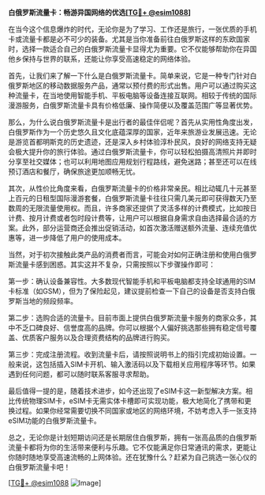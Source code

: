 **白俄罗斯流量卡：畅游异国网络的优选[[TG💪+ @esim1088](https://t.me/s/esim1088)]**

在当今这个信息爆炸的时代，无论你是为了学习、工作还是旅行，一张优质的手机卡或流量卡都是必不可少的装备。尤其是当你准备前往白俄罗斯这样的东欧国家时，选择一款适合自己的白俄罗斯流量卡显得尤为重要。它不仅能够帮助你在异国他乡保持与世界的联系，还能让你享受高速稳定的网络体验。

首先，让我们来了解一下什么是白俄罗斯流量卡。简单来说，它是一种专门针对白俄罗斯地区的移动数据服务产品，通常以预付费的形式出售。用户可以通过购买这种流量卡，在当地使用智能手机、平板电脑等设备连接互联网。相较于传统的国际漫游服务，白俄罗斯流量卡具有价格低廉、操作简便以及覆盖范围广等显著优势。

那么，为什么说白俄罗斯流量卡是出行者的最佳伴侣呢？首先从实用性角度出发，白俄罗斯作为一个历史悠久且文化底蕴深厚的国家，近年来旅游业发展迅速。无论是游览首都明斯克的历史遗迹，还是深入乡村体验淳朴民风，良好的网络支持无疑会极大提升你的旅行体验。通过白俄罗斯流量卡，你可以轻松拍摄高清照片并即时分享至社交媒体；也可以利用地图应用规划行程路线，避免迷路；甚至还可以在线预订酒店和餐厅，确保旅途更加顺畅无忧。

其次，从性价比角度来看，白俄罗斯流量卡的价格非常亲民。相比动辄几十元甚至上百元的日租型国际漫游套餐，白俄罗斯流量卡往往只需几美元即可获得数天乃至数周的无限流量使用权。而且，许多商家还提供了灵活多样的计费模式，比如按日计费、按月计费或者包时段计费等，让用户可以根据自身需求自由选择最合适的方案。此外，部分运营商还会推出促销活动，如首次激活赠送额外流量、连续充值优惠等，进一步降低了用户的使用成本。

当然，对于初次接触此类产品的消费者而言，可能会对如何正确注册和使用白俄罗斯流量卡感到困惑。其实这并不复杂，只需按照以下步骤操作即可：

第一步：确认设备兼容性。大多数现代智能手机和平板电脑都支持全球通用的SIM卡标准（如GSM），但为了保险起见，建议提前检查一下自己的设备是否支持白俄罗斯当地的频段频率。

第二步：选购合适的流量卡。目前市面上提供白俄罗斯流量卡服务的商家众多，其中不乏口碑良好、信誉度高的品牌。你可以根据个人偏好挑选那些拥有稳定信号覆盖、优质客户服务以及合理资费结构的品牌进行购买。

第三步：完成注册流程。收到流量卡后，请按照说明书上的指引完成初始设置。一般来说，这包括插入SIM卡开机、输入激活码以及下载相关应用程序等环节。如果遇到任何问题，都可以随时联系客服寻求帮助。

最后值得一提的是，随着技术进步，如今还出现了eSIM卡这一新型解决方案。相比传统物理SIM卡，eSIM卡无需实体卡槽即可实现功能，极大地简化了携带和更换过程。如果你经常需要切换不同国家或地区的网络环境，不妨考虑入手一张支持eSIM功能的白俄罗斯流量卡。

总之，无论你是计划短期访问还是长期居住白俄罗斯，拥有一张高品质的白俄罗斯流量卡都将为你的生活带来便利与乐趣。它不仅能满足你日常通讯的需求，更能让你随时随地享受高速流畅的上网体验。还在犹豫什么？赶紧为自己挑选一张心仪的白俄罗斯流量卡吧！

[[TG💪+ @esim1088](https://t.me/s/esim1088) ![Image](https://i.postimg.cc/4NQfJmqS/Snipaste-2025-05-13-00-14-12.png)]